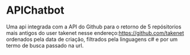 # APIChatbot
Uma api integrada com a API do Github para o retorno de 5 repósitorios mais antigos do user takenet nesse endereço:https://github.com/takenet ordenados pela data de criação, filtrados pela linguagens c# e por um termo de busca passado na url.
